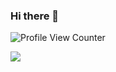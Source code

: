 ### Hi there 👋

![Profile View Counter](https://komarev.com/ghpvc/?username=Tanu-N-Prabhu)

![](https://www.codewars.com/users/kamlesh910/badges/micro)
